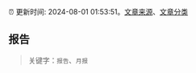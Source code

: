 :alarm_clock: 更新时间: 2024-08-01 01:53:51。[文章来源](/README.md)、[文章分类](/TAGS.md)

## 报告


> 关键字：`报告`、`月报`



